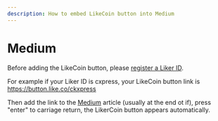 ```yaml
---
description: How to embed LikeCoin button into Medium
---
```


# Medium

Before adding the LikeCoin button, please [register a Liker ID](https://docs.like.co/user-guide/liker-id/how-to-register-a-liker-id).

For example if your Liker ID is cxpress, your LikeCoin button link is https://button.like.co/ckxpress

Then add the link to the [Medium](https://medium.com/) article \(usually at the end ot if\), press "enter" to carriage return, the LikerCoin button appears automatically.

